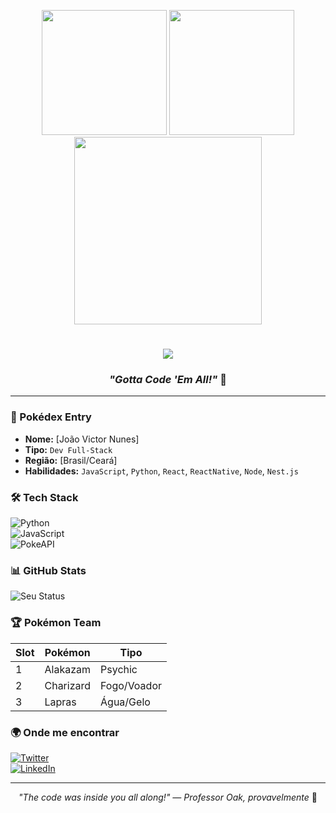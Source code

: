 <p align="center">
  <img src="https://i.gifer.com/4hsh.gif"  width="200">
  <img src="https://i.gifer.com/KbVT.gif" width="200">
  <img src="https://i.gifer.com/YX4X.gif" width="300">
</p>

<h1 align="center">
  <img src="https://img.shields.io/badge/HELLO%20WORLD%20TRAINER-red?style=for-the-badge&logo=pokemon&logoColor=yellow">  
</h1>

<h3 align="center">
  <i>"Gotta Code 'Em All!"</i> 🚀
</h3>

---

### **📜 Pokédex Entry**  
- **Nome:** [João Victor Nunes]  
- **Tipo:** `Dev Full-Stack`
- **Região:** [Brasil/Ceará]  
- **Habilidades:** `JavaScript`, `Python`, `React`, `ReactNative`, `Node`, `Nest.js`      

### **🛠️ Tech Stack**  
![Python](https://img.shields.io/badge/-Python-3776AB?logo=python&logoColor=yellow)  
![JavaScript](https://img.shields.io/badge/-JavaScript-F7DF1E?logo=javascript&logoColor=black)  
![PokeAPI](https://img.shields.io/badge/-PokeAPI-FF0000?logo=pokemon&logoColor=white)  

### **📊 GitHub Stats**  
![Seu Status](https://github-readme-stats.vercel.app/api?username=SEUUSER&theme=electric&show_icons=true&hide_border=true)  

### **🏆 Pokémon Team**  
| Slot | Pokémon   | Tipo        |  
|------|-----------|-------------|  
| 1    | Alakazam  | Psychic     |  
| 2    | Charizard | Fogo/Voador |  
| 3    | Lapras    | Água/Gelo   |  


### **🌍 Onde me encontrar**  
[![Twitter](https://img.shields.io/badge/-Twitter-1DA1F2?logo=twitter)](https://twitter.com/seuuser)  
[![LinkedIn](https://img.shields.io/badge/-LinkedIn-0077B5?logo=linkedin)](https://linkedin.com/in/seuuser)  

---

<p align="center">
  <i>"The code was inside you all along!" — Professor Oak, provavelmente</i> 🌟
</p>
